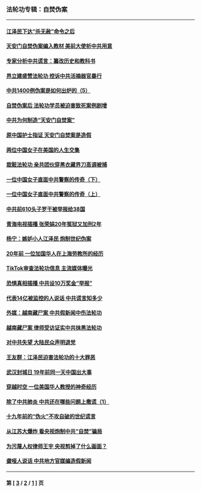 ### 法轮功专辑：自焚伪案
---
#### [江泽民下达“杀无赦”命令之后](../../pages/nf5562/n13878084.md?03060430) 
#### [天安门自焚伪案编入教材 美前大使析中共用意](../../pages/nf5562/n13791932.md?03060430) 
#### [专家分析中共谎言：纂改历史和教科书](../../pages/nf5562/n13781542.md?03060430) 
#### [界立建盛赞法轮功 控诉中共活摘器官暴行](../../pages/nf5562/n13781971.md?03060430) 
#### [中共1400例伪案是如何出炉的（5）](../../pages/nf5562/n13226831.md?03060430) 
#### [自焚伪案后 法轮功学员被迫害致死案例剧增](../../pages/nf5562/n13190600.md?03060430) 
#### [中共为何制造“天安门自焚案”](../../pages/nf5562/n13183270.md?03060430) 
#### [原中国护士指证 天安门自焚案是造假](../../pages/nf5562/n13172289.md?03060430) 
#### [两位中国女子在美国的人生交集](../../pages/nf5562/n13156138.md?03060430) 
#### [栽赃法轮功 亲共团伙穿黑衣藏界刀高调被捕](../../pages/nf5562/n13073780.md?03060430) 
#### [一位中国女子直面中共警察的传奇（下）](../../pages/nf5562/n12989706.md?03060430) 
#### [一位中国女子直面中共警察的传奇（上）](../../pages/nf5562/n12985072.md?03060430) 
#### [中共前610头子罗干被举报给38国](../../pages/nf5562/n12975419.md?03060430) 
#### [青海电视插播 张荣娟20年冤狱又加刑2年](../../pages/nf5562/n12738166.md?03060430) 
#### [杨宁：嫉妒小人江泽民 炮制世纪伪案](../../pages/nf5562/n12724108.md?03060430) 
#### [20年前 一位加国华人在上海劳教所的经历](../../pages/nf5562/n12707932.md?03060430) 
#### [TikTok审查法轮功信息 主流媒体曝光](../../pages/nf5562/n12362336.md?03060430) 
#### [恐惧真相插播 中共设10万奖金“举报”](../../pages/nf5562/n12306396.md?03060430) 
#### [代表14亿被监控的人说话 中共谎言知多少](../../pages/nf5562/n12297484.md?03060430) 
#### [外媒：越南藏尸案 中共假新闻中伤法轮功](../../pages/nf5562/n12264411.md?03060430) 
#### [越南藏尸案 律师受访证实中共抹黑法轮功](../../pages/nf5562/n12261878.md?03060430) 
#### [对中共失望 大陆民众声明退党](../../pages/nf5562/n12187315.md?03060430) 
#### [王友群：江泽民迫害法轮功的十大罪恶](../../pages/nf5562/n12169074.md?03060430) 
#### [武汉封城日 19年前同一天中国出大事](../../pages/nf5562/n12150901.md?03060430) 
#### [穿越时空  一位美国华人教授的神奇经历](../../pages/nf5562/n12097460.md?03060430) 
#### [除了中共肺炎 中共还在哪些问题上撒谎（1）](../../pages/nf5562/n11955770.md?03060430) 
#### [十九年前的“伪火”不攻自破的世纪谎言](../../pages/nf5562/n11813238.md?03060430) 
#### [从江苏大爆炸 看央视炮制中共“自焚”骗局](../../pages/nf5562/n11140275.md?03060430) 
#### [为污蔑人权律师王宇 央视剪掉了什么画面？](../../pages/nf5562/n11130142.md?03060430) 
#### [聋哑人说话 中共地方官媒编造假新闻](../../pages/nf5562/n11006067.md?03060430) 

---
#### 第 [ [3](./3.md?03060430) / [2](./2.md?03060430) / [1](./1.md?03060430) ] 页

